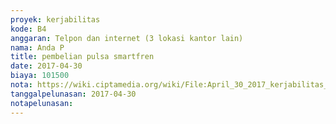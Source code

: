 ```yaml
---
proyek: kerjabilitas
kode: B4
anggaran: Telpon dan internet (3 lokasi kantor lain)
nama: Anda P
title: pembelian pulsa smartfren
date: 2017-04-30
biaya: 101500
nota: https://wiki.ciptamedia.org/wiki/File:April_30_2017_kerjabilitas_B4_pulsa_1_anda.jpeg
tanggalpelunasan: 2017-04-30
notapelunasan:
---
```

